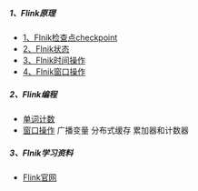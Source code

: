 

##### 1、Flink原理
* [1、Flnik检查点checkpoint](src/main/docs/1_检查点checkpoint.md)
* [2、Flnik状态](src/main/docs/2_状态state.md)
* [3、Flnik时间操作](src/main/docs/3_时间time.md)
* [4、Flnik窗口操作](src/main/docs/4_窗口windows.md)


##### 2、Flink编程
* [单词计数](src/main/scala/com/libin/data/flink/streaming/jobs/GenCodeFromWordCount.scala) 
* [窗口操作](src/main/scala/com/libin/data/flink/streaming/jobs/GenCodeFromWindow.scala) 
    广播变量
    分布式缓存
    累加器和计数器
    

##### 3、Flnik学习资料
* [Flink官网](https://flink.apache.org/)

